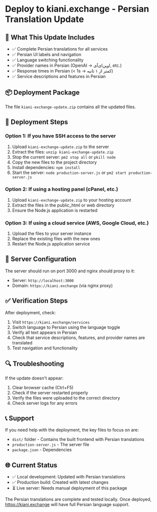 # Deploy to kiani.exchange - Persian Translation Update

## 🎯 What This Update Includes
- ✅ Complete Persian translations for all services
- ✅ Persian UI labels and navigation
- ✅ Language switching functionality
- ✅ Provider names in Persian (OpenAI → اوپن‌ای‌آی, etc.)
- ✅ Response times in Persian (< 1s → کمتر از ۱ ثانیه)
- ✅ Service descriptions and features in Persian

## 📦 Deployment Package
The file `kiani-exchange-update.zip` contains all the updated files.

## 🚀 Deployment Steps

### Option 1: If you have SSH access to the server
1. Upload `kiani-exchange-update.zip` to the server
2. Extract the files: `unzip kiani-exchange-update.zip`
3. Stop the current server: `pm2 stop all` or `pkill node`
4. Copy the new files to the project directory
5. Install dependencies: `npm install`
6. Start the server: `node production-server.js` or `pm2 start production-server.js`

### Option 2: If using a hosting panel (cPanel, etc.)
1. Upload `kiani-exchange-update.zip` to your hosting account
2. Extract the files in the public_html or web directory
3. Ensure the Node.js application is restarted

### Option 3: If using a cloud service (AWS, Google Cloud, etc.)
1. Upload the files to your server instance
2. Replace the existing files with the new ones
3. Restart the Node.js application service

## 🔧 Server Configuration
The server should run on port 3000 and nginx should proxy to it:
- Server: `http://localhost:3000`
- Domain: `https://kiani.exchange` (via nginx proxy)

## ✅ Verification Steps
After deployment, check:
1. Visit `https://kiani.exchange/services`
2. Switch language to Persian using the language toggle
3. Verify all text appears in Persian
4. Check that service descriptions, features, and provider names are translated
5. Test navigation and functionality

## 🔍 Troubleshooting
If the update doesn't appear:
1. Clear browser cache (Ctrl+F5)
2. Check if the server restarted properly
3. Verify the files were uploaded to the correct directory
4. Check server logs for any errors

## 📞 Support
If you need help with the deployment, the key files to focus on are:
- `dist/` folder - Contains the built frontend with Persian translations
- `production-server.js` - The server file
- `package.json` - Dependencies

## 🌐 Current Status
- ✅ Local development: Updated with Persian translations
- ✅ Production build: Created with latest changes
- ⏳ Live server: Needs manual deployment of this package

The Persian translations are complete and tested locally. Once deployed, https://kiani.exchange will have full Persian language support.